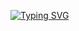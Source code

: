 [![Typing SVG](https://readme-typing-svg.herokuapp.com?color=4169E1&lines=Beginning+developer)](https://git.io/typing-svg)



<!--
[![Typing SVG](https://readme-typing-svg.herokuapp.com?color=%0128128&lines=Software+developer+student)](https://git.io/typing-svg)

**NB034/NB034** is a ✨ _special_ ✨ repository because its `README.md` (this file) appears on your GitHub profile.

Here are some ideas to get you started:

- 🔭 I’m currently working on ...
- 🌱 I’m currently learning ...
- 👯 I’m looking to collaborate on ...
- 🤔 I’m looking for help with ...
- 💬 Ask me about ...
- 📫 How to reach me: ...
- 😄 Pronouns: ...
- ⚡ Fun fact: ...
-->
